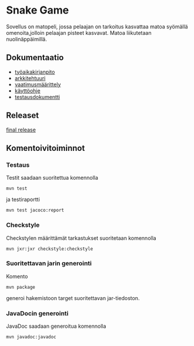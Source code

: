 # Snake Game

Sovellus on matopeli, jossa pelaajan on tarkoitus kasvattaa matoa syömällä omenoita,jolloin pelaajan pisteet kasvavat. Matoa liikutetaan nuolinäppäimillä.
## Dokumentaatio
* [työaikakirjanpito](https://github.com/sofmakin/ot-harjoitustyo/blob/master/dokumentointi/tyoaikakirjanpito.md)
* [arkkitehtuuri](https://github.com/sofmakin/ot-harjoitustyo/blob/master/dokumentointi/arkkitehtuuri.md)
* [vaatimusmäärittely](https://github.com/sofmakin/ot-harjoitustyo/blob/master/dokumentointi/alustavaMaarittelydokumentti.md)
* [käyttöohje](https://github.com/sofmakin/ot-harjoitustyo/blob/master/dokumentointi/kayttoohje.md)
* [testausdokumentti](https://github.com/sofmakin/ot-harjoitustyo/blob/master/dokumentointi/testaus.md)
## Releaset
[final release](https://github.com/sofmakin/ot-harjoitustyo/releases/tag/final)
## Komentoivitoiminnot
### Testaus
Testit saadaan suoritettua komennolla
``` 
mvn test
```
ja testiraportti
```
mvn test jacoco:report
```
### Checkstyle

Checkstylen määrittämät tarkastukset suoritetaan komennolla
```
mvn jxr:jxr checkstyle:checkstyle
```
### Suoritettavan jarin generointi
Komento
```
mvn package
```
generoi hakemistoon target suoritettavan jar-tiedoston.
### JavaDocin generointi
JavaDoc saadaan generoitua komennolla 
```
mvn javadoc:javadoc
```
